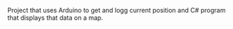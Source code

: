 Project that uses Arduino to get and logg current position and C# program that displays that data on a map.
